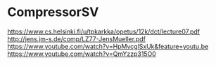 # CompressorSV

https://www.cs.helsinki.fi/u/tpkarkka/opetus/12k/dct/lecture07.pdf
http://jens.jm-s.de/comp/LZ77-JensMueller.pdf
https://www.youtube.com/watch?v=HpMvcglSxUk&feature=youtu.be
https://www.youtube.com/watch?v=QmYzzp315O0

